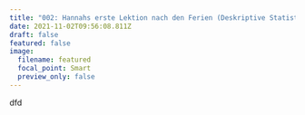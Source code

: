 ```yaml
---
title: "002: Hannahs erste Lektion nach den Ferien (Deskriptive Statistik)"
date: 2021-11-02T09:56:08.811Z
draft: false
featured: false
image:
  filename: featured
  focal_point: Smart
  preview_only: false
---
```

dfd